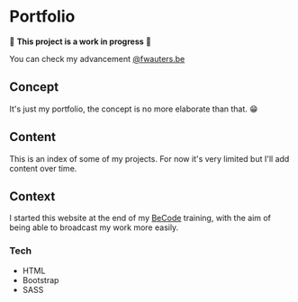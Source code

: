 # Portfolio

:construction: **This project is a work in progress** :construction:

You can check my advancement [@fwauters.be](https://fwauters.be)

## Concept

It's just my portfolio, the concept is no more elaborate than that. :grin:

## Content

This is an index of some of my projects. For now it's very limited but I'll add content over time.

## Context

I started this website at the end of my [BeCode](https://becode.org) training, with the aim of being able to broadcast my work more easily. 

### Tech

- HTML
- Bootstrap
- SASS
